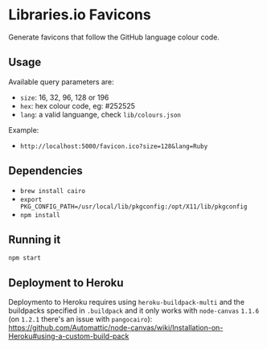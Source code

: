 # Libraries.io Favicons

  Generate favicons that follow the GitHub language colour code.

## Usage

 Available query parameters are:

 - `size`: 16, 32, 96, 128 or 196
 - `hex`: hex colour code, eg: #252525
 - `lang`: a valid languange, check `lib/colours.json`

 Example:

 - `http://localhost:5000/favicon.ico?size=128&lang=Ruby`

## Dependencies

 - `brew install cairo`
 - `export PKG_CONFIG_PATH=/usr/local/lib/pkgconfig:/opt/X11/lib/pkgconfig`
 - `npm install`

## Running it

  `npm start`

## Deployment to Heroku

  Deploymento to Heroku requires using `heroku-buildpack-multi` and the buildpacks specified in `.buildpack` and it only works with `node-canvas` `1.1.6` (on `1.2.1` there's an issue with `pangocairo`): https://github.com/Automattic/node-canvas/wiki/Installation-on-Heroku#using-a-custom-build-pack
  

